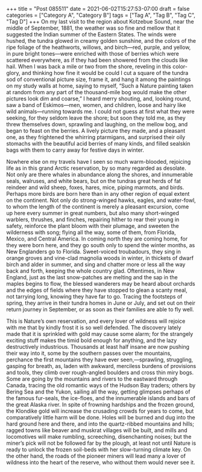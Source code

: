 +++
title = "Post 085511"
date = 2021-06-02T15:27:53-07:00
draft = false
categories = ["Category A", "Category B"]
tags = ["Tag A", "Tag B", "Tag C", "Tag D"]
+++
On my last visit to the region about Kotzebue Sound, near the middle of September, 1881, the weather was so fine and mellow that it suggested the Indian summer of the Eastern States. The winds were hushed, the tundra glowed in creamy golden sunshine, and the colors of the ripe foliage of the heathworts, willows, and birch—red, purple, and yellow, in pure bright tones—were enriched with those of berries which were scattered everywhere, as if they had been showered from the clouds like hail. When I was back a mile or two from the shore, reveling in this color-glory, and thinking how fine it would be could I cut a square of the tundra sod of conventional picture size, frame it, and hang it among the paintings on my study walls at home, saying to myself, “Such a Nature painting taken at random from any part of the thousand-mile bog would make the other pictures look dim and coarse,” I heard merry shouting, and, looking round, saw a band of Eskimos—men, women, and children, loose and hairy like wild animals—running towards me. I could not guess at first what they were seeking, for they seldom leave the shore; but soon they told me, as they threw themselves down, sprawling and laughing, on the mellow bog, and began to feast on the berries. A lively picture they made, and a pleasant one, as they frightened the whirring ptarmigans, and surprised their oily stomachs with the beautiful acid berries of many kinds, and filled sealskin bags with them to carry away for festive days in winter.

Nowhere else on my travels have I seen so much warm-blooded, rejoicing life as in this grand Arctic reservation, by so many regarded as desolate. Not only are there whales in abundance along the shores, and innumerable seals, walruses, and white bears, but on the tundras great herds of fat reindeer and wild sheep, foxes, hares, mice, piping marmots, and birds. Perhaps more birds are born here than in any other region of equal extent on the continent. Not only do strong-winged hawks, eagles, and water-fowl, to whom the length of the continent is merely a pleasant excursion, come up here every summer in great numbers, but also many short-winged warblers, thrushes, and finches, repairing hither to rear their young in safety, reinforce the plant bloom with their plumage, and sweeten the wilderness with song; flying all the way, some of them, from Florida, Mexico, and Central America. In coming north they are coming home, for they were born here, and they go south only to spend the winter months, as New Englanders go to Florida. Sweet-voiced troubadours, they sing in orange groves and vine-clad magnolia woods in winter, in thickets of dwarf birch and alder in summer, and sing and chatter more or less all the way back and forth, keeping the whole country glad. Oftentimes, in New England, just as the last snow-patches are melting and the sap in the maples begins to flow, the blessed wanderers may be heard about orchards and the edges of fields where they have stopped to glean a scanty meal, not tarrying long, knowing they have far to go. Tracing the footsteps of spring, they arrive in their tundra homes in June or July, and set out on their return journey in September, or as soon as their families are able to fly well.

This is Nature’s own reservation, and every lover of wildness will rejoice with me that by kindly frost it is so well defended. The discovery lately made that it is sprinkled with gold may cause some alarm; for the strangely exciting stuff makes the timid bold enough for anything, and the lazy destructively industrious. Thousands at least half insane are now pushing their way into it, some by the southern passes over the mountains, perchance the first mountains they have ever seen,—sprawling, struggling, gasping for breath, as, laden with awkward, merciless burdens of provisions and tools, they climb over rough-angled boulders and cross thin miry bogs. Some are going by the mountains and rivers to the eastward through Canada, tracing the old romantic ways of the Hudson Bay traders; others by Bering Sea and the Yukon, sailing all the way, getting glimpses perhaps of the famous fur-seals, the ice-floes, and the innumerable islands and bars of the great Alaska river. In spite of frowning hardships and the frozen ground, the Klondike gold will increase the crusading crowds for years to come, but comparatively little harm will be done. Holes will be burned and dug into the hard ground here and there, and into the quartz-ribbed mountains and hills; ragged towns like beaver and muskrat villages will be built, and mills and locomotives will make rumbling, screeching, disenchanting noises; but the miner’s pick will not be followed far by the plough, at least not until Nature is ready to unlock the frozen soil-beds with her slow-turning climate key. On the other hand, the roads of the pioneer miners will lead many a lover of wildness into the heart of the reserve, who without them would never see it.
